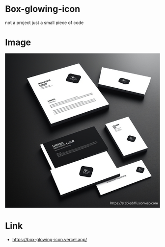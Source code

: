 # Box-glowing-icon
not a project just a small piece of code
# Image
![plot](image.png)
# Link
- https://box-glowing-icon.vercel.app/
